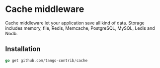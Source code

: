# Cache middleware

Cache middleware let your application save all kind of data. Storage includes memory, file, Redis, Memcache, PostgreSQL, MySQL, Ledis and Nodb.

## Installation

```Go
go get github.com/tango-contrib/cache
```
